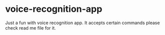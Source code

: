 # voice-recognition-app

Just a fun with voice recognition app. It accepts certain commands please check read me file for it.
